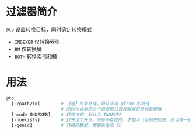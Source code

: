 过滤器简介
======= 

`@to` 设置转换目标，同时确定转换模式

- `INDEXER` 仅转换索引
- `BM` 仅转换桶
- `BOTH` 转换索引和桶
 

用法
=======

```bash
@to 
  [~/path/to]        # 【选】目录路径，默认采用 @from 的路径
                     # 同时也会确定这个目录默认管理器就是目标管理器
  [-mode INDEXER]    # 转换方式，默认为 INDEXER
  [-noexists]        # 打开这个开关，只有不存在的，才插入（会预先检查，所以慢一些）
  [-genid]           # 转换的数据，需要新生成 ID
```



